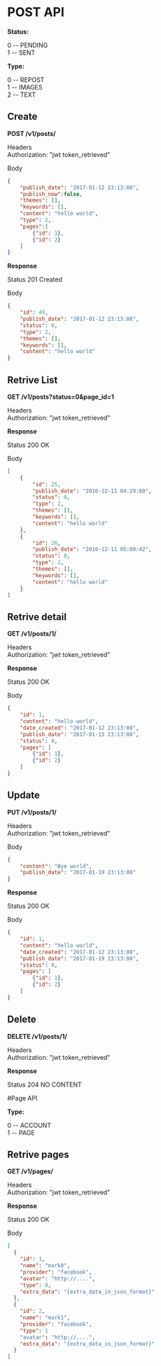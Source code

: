 # POST API

**Status:**

0 -- PENDING  
1 -- SENT

**Type:**

0 -- REPOST  
1 -- IMAGES  
2 -- TEXT  

## Create
**POST /v1/posts/**  

Headers  
Authorization: "jwt token_retrieved"

Body
```json
{
	"publish_date": "2017-01-12 23:13:08",
    "publish_now":false,
    "themes": [],
    "keywords": [],
	"content": "hello world",
    "type": 2,
    "pages":[
        {"id": 1},
        {"id": 2}
    ]
}
```


**Response**

Status 201 Created

Body
```json
{
    "id": 49,
    "publish_date": "2017-01-12 23:13:08",
    "status": 0,
    "type": 2,
    "themes": [],
    "keywords": [],
    "content": "hello world"
}
```
## Retrive List
**GET /v1/posts?status=0&page_id=1**

Headers  
Authorization: "jwt token_retrieved"

**Response**

Status 200 OK

Body
```json
[
    {
        "id": 25,
        "publish_date": "2016-12-11 04:29:00",
        "status": 0,
        "type": 2,
        "themes": [],
        "keywords": [],
        "content": "hello world"
    },
    {
        "id": 26,
        "publish_date": "2016-12-11 05:00:42",
        "status": 0,
        "type": 2,
        "themes": [],
        "keywords": [],
        "content": "hello world"
    }
]
```
## Retrive detail
**GET /v1/posts/1/**

Headers  
Authorization: "jwt token_retrieved"

**Response**

Status 200 OK

Body
```json
{
    "id": 1,
    "content": "hello world",
    "date_created": "2017-01-12 23:13:08",
    "publish_date": "2017-01-13 23:13:08",
    "status": 0,
    "pages": [
        {"id": 1},
        {"id": 2}
    ]
}
```


## Update

**PUT /v1/posts/1/**

Headers  
Authorization: "jwt token_retrieved"

Body
```json
{
    "content": "Bye world",
    "publish_date": "2017-01-19 23:13:08"
}
```
**Response**

Status 200 OK

Body
```json
{
    "id": 1,
    "content": "hello world",
    "date_created": "2017-01-12 23:13:08",
    "publish_date": "2017-01-19 23:13:08",
    "status": 0,
    "pages": [
        {"id": 1},
        {"id": 2}
    ]
}
```
## Delete
**DELETE /v1/posts/1/**

Headers  
Authorization: "jwt token_retrieved"

**Response**

Status 204 NO CONTENT



#Page API

**Type:**

0 -- ACCOUNT  
1 -- PAGE 

## Retrive pages
**GET /v1/pages/**

Headers  
Authorization: "jwt token_retrieved"

**Response**

Status 200 OK

Body
```json
[
  {
    "id": 1,
    "name": "mark0",
    "provider": "facebook",
    "avatar": "http://....",
    "type": 0,
    "extra_data": "{extra_data_in_json_format}"
  },
  {
    "id": 2,
    "name": "mark1",
    "provider": "facebook",
    "type": 1
    "avatar": "http://....",
    "extra_data": "{extra_data_in_json_format}"
  }
]
```
